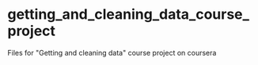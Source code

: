 # getting_and_cleaning_data_course_project
Files for "Getting and cleaning data" course project on coursera
